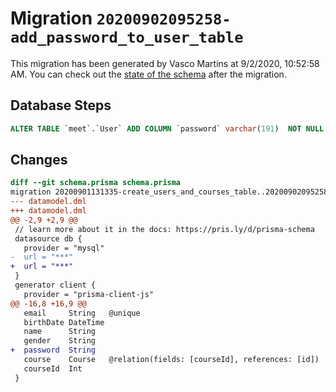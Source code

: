 # Migration `20200902095258-add_password_to_user_table`

This migration has been generated by Vasco Martins at 9/2/2020, 10:52:58 AM.
You can check out the [state of the schema](./schema.prisma) after the migration.

## Database Steps

```sql
ALTER TABLE `meet`.`User` ADD COLUMN `password` varchar(191)  NOT NULL 
```

## Changes

```diff
diff --git schema.prisma schema.prisma
migration 20200901131335-create_users_and_courses_table..20200902095258-add_password_to_user_table
--- datamodel.dml
+++ datamodel.dml
@@ -2,9 +2,9 @@
 // learn more about it in the docs: https://pris.ly/d/prisma-schema
 datasource db {
   provider = "mysql"
-  url = "***"
+  url = "***"
 }
 generator client {
   provider = "prisma-client-js"
@@ -16,8 +16,9 @@
   email     String   @unique
   birthDate DateTime
   name      String
   gender    String
+  password  String
   course    Course   @relation(fields: [courseId], references: [id])
   courseId  Int
 }
```


